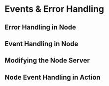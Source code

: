 # Events & Error Handling

## Error Handling in Node

## Event Handling in Node

## Modifying the Node Server

## Node Event Handling in Action

